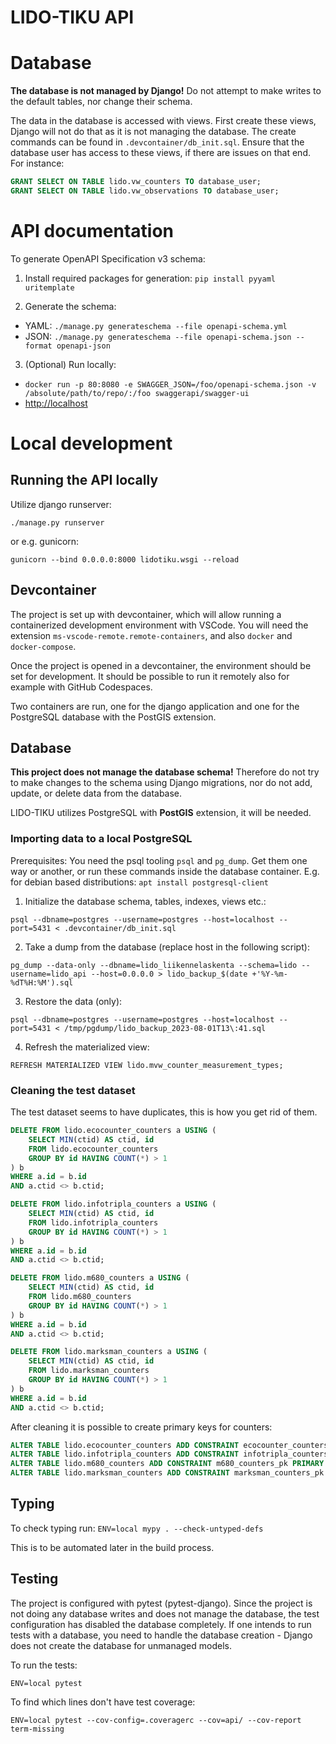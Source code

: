 # LIDO-TIKU API

# Database

**The database is not managed by Django!** Do not attempt to make writes to the default tables, nor change their schema.

The data in the database is accessed with views. First create these views, Django will not do that as it is not managing the database. The create commands can be found in `.devcontainer/db_init.sql`.
Ensure that the database user has access to these views, if there are issues on that end.
For instance:
```sql
GRANT SELECT ON TABLE lido.vw_counters TO database_user;
GRANT SELECT ON TABLE lido.vw_observations TO database_user;
```
# API documentation

To generate OpenAPI Specification v3 schema:

1. Install required packages for generation: `pip install pyyaml uritemplate`

2. Generate the schema:
- YAML: `./manage.py generateschema --file openapi-schema.yml`
- JSON: `./manage.py generateschema --file openapi-schema.json --format openapi-json`

3. (Optional) Run locally:
- `docker run -p 80:8080 -e SWAGGER_JSON=/foo/openapi-schema.json -v /absolute/path/to/repo/:/foo swaggerapi/swagger-ui`
- [http://localhost]()

# Local development

## Running the API locally

Utilize django runserver:

`./manage.py runserver`

or e.g. gunicorn:

`gunicorn --bind 0.0.0.0:8000 lidotiku.wsgi --reload`

## Devcontainer

The project is set up with devcontainer, which will allow running a containerized development environment with VSCode. You will need the extension `ms-vscode-remote.remote-containers`, and also `docker` and `docker-compose`.

Once the project is opened in a devcontainer, the environment should be set for development. It should be possible to run it remotely also for example with GitHub Codespaces.

Two containers are run, one for the django application and one for the PostgreSQL database with the PostGIS extension.

## Database

**This project does not manage the database schema!** Therefore do not try to make changes to the schema using Django migrations, nor do not add, update, or delete data from the database.

LIDO-TIKU utilizes PostgreSQL with **PostGIS** extension, it will be needed.

### Importing data to a local PostgreSQL

Prerequisites: You need the psql tooling `psql` and `pg_dump`. Get them one way or another, or run these commands inside the database container. E.g. for debian based distributions: `apt install postgresql-client`

1. Initialize the database schema, tables, indexes, views etc.:

`psql --dbname=postgres --username=postgres --host=localhost --port=5431 < .devcontainer/db_init.sql`


2. Take a dump from the database (replace host in the following script):

`pg_dump --data-only --dbname=lido_liikennelaskenta --schema=lido --username=lido_api --host=0.0.0.0 > lido_backup_$(date +'%Y-%m-%dT%H:%M').sql`

3. Restore the data (only):

`psql --dbname=postgres --username=postgres --host=localhost --port=5431 < /tmp/pgdump/lido_backup_2023-08-01T13\:41.sql`

4. Refresh the materialized view:

`REFRESH MATERIALIZED VIEW lido.mvw_counter_measurement_types;`


### Cleaning the test dataset

The test dataset seems to have duplicates, this is how you get rid of them.

```sql
DELETE FROM lido.ecocounter_counters a USING (
    SELECT MIN(ctid) AS ctid, id
    FROM lido.ecocounter_counters
    GROUP BY id HAVING COUNT(*) > 1
) b
WHERE a.id = b.id
AND a.ctid <> b.ctid;

DELETE FROM lido.infotripla_counters a USING (
    SELECT MIN(ctid) AS ctid, id
    FROM lido.infotripla_counters
    GROUP BY id HAVING COUNT(*) > 1
) b
WHERE a.id = b.id
AND a.ctid <> b.ctid;

DELETE FROM lido.m680_counters a USING (
    SELECT MIN(ctid) AS ctid, id
    FROM lido.m680_counters
    GROUP BY id HAVING COUNT(*) > 1
) b
WHERE a.id = b.id
AND a.ctid <> b.ctid;

DELETE FROM lido.marksman_counters a USING (
    SELECT MIN(ctid) AS ctid, id
    FROM lido.marksman_counters
    GROUP BY id HAVING COUNT(*) > 1
) b
WHERE a.id = b.id
AND a.ctid <> b.ctid;
```

After cleaning it is possible to create primary keys for counters:

```sql
ALTER TABLE lido.ecocounter_counters ADD CONSTRAINT ecocounter_counters_pk PRIMARY KEY (id);
ALTER TABLE lido.infotripla_counters ADD CONSTRAINT infotripla_counters_pk PRIMARY KEY (id);
ALTER TABLE lido.m680_counters ADD CONSTRAINT m680_counters_pk PRIMARY KEY (id);
ALTER TABLE lido.marksman_counters ADD CONSTRAINT marksman_counters_pk PRIMARY KEY (id);
```

## Typing

To check typing run:
`ENV=local mypy . --check-untyped-defs`

This is to be automated later in the build process.

## Testing

The project is configured with pytest (pytest-django).
Since the project is not doing any database writes and does not manage the database, the test configuration has disabled the database completely.
If one intends to run tests with a database, you need to handle the database creation - Django does not create the database for unmanaged models.

To run the tests:

`ENV=local pytest`

To find which lines don't have test coverage:

`ENV=local pytest --cov-config=.coveragerc --cov=api/ --cov-report term-missing`